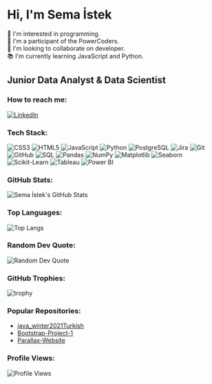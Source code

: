 # Hi, I'm Sema İstek

👀 I'm interested in programming.  
🌱 I'm a participant of the PowerCoders.  
💞️ I'm looking to collaborate on developer.  
📚 I'm currently learning JavaScript and Python.  

## Junior Data Analyst & Data Scientist

### How to reach me:
[![LinkedIn](https://img.shields.io/badge/LinkedIn-blue?style=flat&logo=linkedin)](https://www.linkedin.com/in/sema-istek-a45537233)

### Tech Stack:
![CSS3](https://img.shields.io/badge/CSS3-1572B6?style=flat&logo=css3&logoColor=white)
![HTML5](https://img.shields.io/badge/HTML5-E34F26?style=flat&logo=html5&logoColor=white)
![JavaScript](https://img.shields.io/badge/JavaScript-F7DF1E?style=flat&logo=javascript&logoColor=black)
![Python](https://img.shields.io/badge/Python-3776AB?style=flat&logo=python&logoColor=white)
![PostgreSQL](https://img.shields.io/badge/PostgreSQL-336791?style=flat&logo=postgresql&logoColor=white)
![Jira](https://img.shields.io/badge/Jira-0052CC?style=flat&logo=jira&logoColor=white)
![Git](https://img.shields.io/badge/Git-F05032?style=flat&logo=git&logoColor=white)
![GitHub](https://img.shields.io/badge/GitHub-181717?style=flat&logo=github&logoColor=white)
![SQL](https://img.shields.io/badge/SQL-4479A1?style=flat&logo=sql&logoColor=white)
![Pandas](https://img.shields.io/badge/Pandas-150458?style=flat&logo=pandas&logoColor=white)
![NumPy](https://img.shields.io/badge/NumPy-013243?style=flat&logo=numpy&logoColor=white)
![Matplotlib](https://img.shields.io/badge/Matplotlib-007ACC?style=flat&logo=python&logoColor=white)
![Seaborn](https://img.shields.io/badge/Seaborn-3776AB?style=flat&logo=python&logoColor=white)
![Scikit-Learn](https://img.shields.io/badge/Scikit--Learn-F7931E?style=flat&logo=scikit-learn&logoColor=white)
![Tableau](https://img.shields.io/badge/Tableau-E97627?style=flat&logo=tableau&logoColor=white)
![Power BI](https://img.shields.io/badge/Power_BI-F2C811?style=flat&logo=power-bi&logoColor=black)


### GitHub Stats:
![Sema İstek's GitHub Stats](https://github-readme-stats.vercel.app/api?username=SemaIstek&show_icons=true&theme=radical)

### Top Languages:
![Top Langs](https://github-readme-stats.vercel.app/api/top-langs/?username=SemaIstek&layout=compact&theme=radical)

### Random Dev Quote:
![Random Dev Quote](https://quotes-github-readme.vercel.app/api?type=horizontal&theme=radical)

### GitHub Trophies:
![trophy](https://github-profile-trophy.vercel.app/?username=SemaIstek&theme=onedark)

### Popular Repositories:
- [java_winter2021Turkish](https://github.com/SemaIstek/java_winter2021Turkish)
- [Bootstrap-Project-1](https://github.com/SemaIstek/Bootstrap-Project-1)
- [Parallax-Website](https://github.com/SemaIstek/Parallax-Website)

### Profile Views:
![Profile Views](https://komarev.com/ghpvc/?username=SemaIstek)


<!---
SemaIstek/SemaIstek is a ✨ special ✨ repository because its `README.md` (this file) appears on your GitHub profile.
You can click the Preview link to take a look at your changes.
--->
